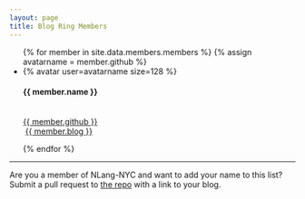 ```yaml
---
layout: page
title: Blog Ring Members
---
```


<ul class="memberslist">
{% for member in site.data.members.members %}
  {% assign avatarname = member.github %}
    <li>{% avatar user=avatarname size=128 %}
       <div>
       <h4>{{ member.name }}</h4>
       <br />
       <span class="entypo-github"></span>
       <a href="http://github.com/{{ member.github }}">
       {{ member.github }}</a>
       <br />
       <span class="entypo-rss"></span>
       &nbsp;<a href="{{ member.blog }}">{{ member.blog }}</a>
       </div>
    </li>

  {% endfor %}
</ul>

<hr/>

<p>
Are you a member of NLang-NYC and want to add your name to this list? Submit a pull request to <a href="https://github.com/nlangnyc/nlangnyc.github.io">the repo</a> with a link to your blog.
</p>
